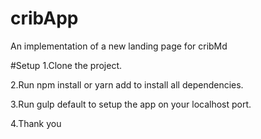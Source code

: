 # cribApp
An implementation of a new landing page for cribMd

#Setup
1.Clone the project.

2.Run npm install or yarn add to install all dependencies.

3.Run gulp default to setup the app on your localhost port.

4.Thank you

